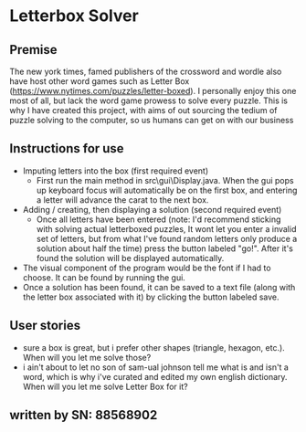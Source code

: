 # Letterbox Solver

## Premise
The new york times, famed publishers of the crossword and wordle also have host other word games
such as Letter Box (https://www.nytimes.com/puzzles/letter-boxed). I personally enjoy this one most of all,
but lack the word game prowess to solve every puzzle. This is why I have created this project, with aims of out sourcing
the tedium of puzzle solving to the computer, so us humans can get on with our business

## Instructions for use 
- Imputing letters into the box (first required event)
    - First run the main method in src\gui\Display.java. When the gui pops up keyboard focus will automatically be on the first box, and entering a letter will advance the carat to the next box.
- Adding / creating, then displaying a solution (second required event)
    - Once all letters have been entered (note: I'd recommend sticking with solving actual letterboxed puzzles, It wont let you enter a invalid set of letters, but from what I've found random letters only produce a solution about half the time) press the button labeled "go!". After it's found the solution will be displayed automatically.
- The visual component of the program would be the font if I had to choose. It can be found by running the gui.
- Once a solution has been found, it can be saved to a text file (along with the letter box associated with it) by clicking the button labeled save.


## User stories
* sure a box is great, but i prefer other shapes (triangle, hexagon, etc.). When will you let me solve those?
* i ain't about to let no son of sam-ual johnson tell me what is and isn't a word, which is why i've curated and edited my own english dictionary. When will you let me solve Letter Box for it?

## written by SN: 88568902



